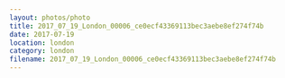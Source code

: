 ```yaml
---
layout: photos/photo
title: 2017_07_19_London_00006_ce0ecf43369113bec3aebe8ef274f74b
date: 2017-07-19
location: london
category: london
filename: 2017_07_19_London_00006_ce0ecf43369113bec3aebe8ef274f74b
---
```

